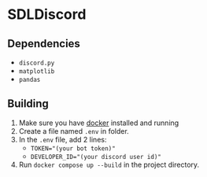 # SDLDiscord

## Dependencies
  - `discord.py`
  - `matplotlib`
  - `pandas`

## Building
1. Make sure you have [docker](https://www.docker.com/) installed and running
2. Create a file named `.env` in folder.
3. In the `.env` file, add 2 lines: 
   - `TOKEN="(your bot token)"`
   - `DEVELOPER_ID="(your discord user id)"`
4. Run `docker compose up --build` in the project directory.